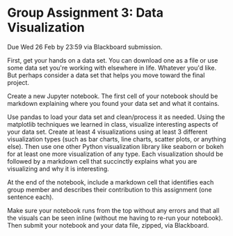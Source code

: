 # Group Assignment 3: Data Visualization

Due Wed 26 Feb by 23:59 via Blackboard submission.

First, get your hands on a data set. You can download one as a file or use some data set you're working with elsewhere in life. Whatever you'd like. But perhaps consider a data set that helps you move toward the final project.

Create a new Jupyter notebook. The first cell of your notebook should be markdown explaining where you found your data set and what it contains. 

Use pandas to load your data set and clean/process it as needed. Using the matplotlib techniques we learned in class, visualize interesting aspects of your data set. Create at least 4 visualizations using at least 3 different visualization types (such as bar charts, line charts, scatter plots, or anything else). Then use one other Python visualization library like seaborn or bokeh for at least one more visualization of any type. Each visualization should be followed by a markdown cell that succinctly explains what you are visualizing and why it is interesting.

At the end of the notebook, include a markdown cell that identifies each group member and describes their contribution to this assignment (one sentence each).

Make sure your notebook runs from the top without any errors and that all the visuals can be seen inline (without me having to re-run your notebook). Then submit your notebook and your data file, zipped, via Blackboard.
